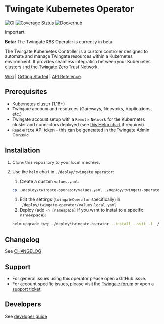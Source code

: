 # Twingate Kubernetes Operator

[![CI](https://github.com/Twingate/kubernetes-operator/actions/workflows/ci.yaml/badge.svg?branch=main)](https://github.com/Twingate/kubernetes-operator/actions/workflows/ci.yaml)
[![Coverage Status](https://coveralls.io/repos/github/Twingate/kubernetes-operator/badge.svg?branch=main&t=7BQPrK)](https://coveralls.io/github/Twingate/kubernetes-operator?branch=main)
[![Dockerhub](https://img.shields.io/badge/dockerhub-images-info.svg?logo=Docker)](https://hub.docker.com/r/twingate/kubernetes-operator)

> [!IMPORTANT]
> **Beta:** The Twingate K8S Operator is currently in beta

The Twingate Kubernetes Controller is a custom controller designed to automate
and manage Twingate resources within a Kubernetes environment. It provides
seamless integration between your Kubernetes clusters and the Twingate Zero
Trust Network.

[Wiki][1]  |  [Getting Started][2]  |  [API Reference][3]

[1]: https://github.com/Twingate/kubernetes-operator/wiki
[2]: https://github.com/Twingate/kubernetes-operator/wiki/Getting-Started
[3]: https://github.com/Twingate/kubernetes-operator/wiki/API-Reference

## Prerequisites

- Kubernetes cluster (1.16+)
- Twingate account and resources (Gateways, Networks, Applications, etc.)
- Twingate account setup with a `Remote Network` for the Kubernetes cluster and
 connectors deployed (see [this Helm chart](https://github.com/Twingate/helm-charts)
 if required)
- `Read/Write` API token - this can be generated in the Twingate Admin Console

## Installation

1. Clone this repository to your local machine.
1. Use the `helm` chart in `./deploy/twingate-operator`:

   1. Create a custom `values.yaml`:

   ```bash
   cp ./deploy/twingate-operator/values.yaml ./deploy/twingate-operator/values.local.yaml
   ```

   1. Edit the settings (`twingateOperator` specifically) in
      `./deploy/twingate-operator/values.local.yaml`
   1. Deploy (add `-n [namespace]` if you want to install to a specific namespace):

   ```bash
   helm upgrade twop ./deploy/twingate-operator --install --wait -f ./deploy/twingate-operator/values.local.yaml
   ```

## Changelog

See [CHANGELOG](./CHANGELOG.md)

## Support

- For general issues using this operator please open a GitHub issue.
- For account specific issues, please visit the [Twingate forum](https://forum.twingate.com/)
 or open a [support ticket](https://help.twingate.com/)

## Developers

See [developer guide](./DEVELOPER.md)
